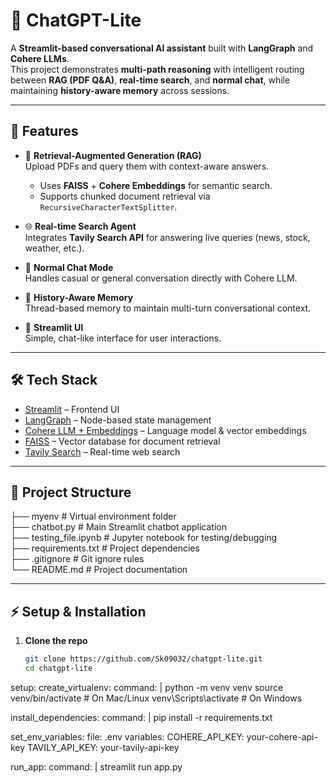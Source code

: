 # 🧠 ChatGPT-Lite

A **Streamlit-based conversational AI assistant** built with **LangGraph** and **Cohere LLMs**.  
This project demonstrates **multi-path reasoning** with intelligent routing between **RAG (PDF Q&A)**, **real-time search**, and **normal chat**, while maintaining **history-aware memory** across sessions.  

---

## 🚀 Features

- 📄 **Retrieval-Augmented Generation (RAG)**  
  Upload PDFs and query them with context-aware answers.  
  - Uses **FAISS** + **Cohere Embeddings** for semantic search.  
  - Supports chunked document retrieval via `RecursiveCharacterTextSplitter`.

- 🌐 **Real-time Search Agent**  
  Integrates **Tavily Search API** for answering live queries (news, stock, weather, etc.).

- 💬 **Normal Chat Mode**  
  Handles casual or general conversation directly with Cohere LLM.

- 🧾 **History-Aware Memory**  
  Thread-based memory to maintain multi-turn conversational context.

- 🎨 **Streamlit UI**  
  Simple, chat-like interface for user interactions.

---

## 🛠️ Tech Stack

- [Streamlit](https://streamlit.io/) – Frontend UI  
- [LangGraph](https://www.langchain.com/langgraph) – Node-based state management  
- [Cohere LLM + Embeddings](https://cohere.com/) – Language model & vector embeddings  
- [FAISS](https://faiss.ai/) – Vector database for document retrieval  
- [Tavily Search](https://tavily.com/) – Real-time web search  

---

## 📂 Project Structure  

├── myenv                 # Virtual environment folder  
├── chatbot.py            # Main Streamlit chatbot application  
├── testing_file.ipynb    # Jupyter notebook for testing/debugging  
├── requirements.txt      # Project dependencies  
├── .gitignore            # Git ignore rules  
└── README.md             # Project documentation  



---

## ⚡ Setup & Installation

1. **Clone the repo**
   ```bash
   git clone https://github.com/Sk09032/chatgpt-lite.git
   cd chatgpt-lite


setup:
  create_virtualenv:
    command: |
      python -m venv venv
      source venv/bin/activate   # On Mac/Linux
      venv\Scripts\activate      # On Windows

  install_dependencies:
    command: |
      pip install -r requirements.txt

  set_env_variables:
    file: .env
    variables:
      COHERE_API_KEY: your-cohere-api-key
      TAVILY_API_KEY: your-tavily-api-key

  run_app:
    command: |
      streamlit run app.py





